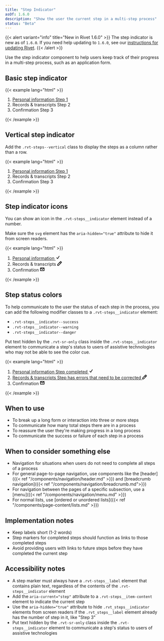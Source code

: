 ```yaml
---
title: "Step Indicator"
asOf: 1.6.0
description: "Show the user the current step in a multi-step process"
status: "Beta"
---
```


{{< alert variant="info" title="New in Rivet 1.6.0" >}}
The step indicator is new as of `1.6.0`. If you need help updating to `1.6.0`, see our [instructions for updating Rivet](/components/#updating-the-rivet-npm-package").
{{< /alert >}}

Use the step indicator component to help users keep track of their progress in a multi-step process, such as an application form.

## Basic step indicator

{{< example lang="html" >}}<ol class="rvt-steps">
  <li class="rvt-steps__item">
    <a href="#" class="rvt-steps__item-content">
      <span class="rvt-steps__label">Personal information</span>
      <span class="rvt-steps__indicator">
        <span class="rvt-sr-only">Step</span> 1
      </span>
    </a>
  </li>
  <li class="rvt-steps__item">
    <span class="rvt-steps__item-content" aria-current="step">
      <span class="rvt-steps__label">Records &amp; transcripts</span>
      <span class="rvt-steps__indicator">
        <span class="rvt-sr-only">Step</span> 2
      </span>
    </span>
  </li>
  <li class="rvt-steps__item">
    <span class="rvt-steps__item-content">
      <span class="rvt-steps__label">Confirmation</span>
      <span class="rvt-steps__indicator">
        <span class="rvt-sr-only">Step</span> 3
      </span>
    </span>
  </li>
</ol>
{{< /example >}}

## Vertical step indicator

Add the `.rvt-steps--vertical` class to display the steps as a column rather than a row.

{{< example lang="html" >}}<ol class="rvt-steps rvt-steps--vertical">
  <li class="rvt-steps__item">
    <a href="#" class="rvt-steps__item-content">
      <span class="rvt-steps__label">Personal information</span>
      <span class="rvt-steps__indicator">
        <span class="rvt-sr-only">Step</span> 1
      </span>
    </a>
  </li>
  <li class="rvt-steps__item">
    <span class="rvt-steps__item-content" aria-current="step">
      <span class="rvt-steps__label">Records &amp; transcripts</span>
      <span class="rvt-steps__indicator">
        <span class="rvt-sr-only">Step</span> 2
      </span>
    </span>
  </li>
  <li class="rvt-steps__item">
    <span class="rvt-steps__item-content">
      <span class="rvt-steps__label">Confirmation</span>
      <span class="rvt-steps__indicator">
        <span class="rvt-sr-only">Step</span> 3
      </span>
    </span>
  </li>
</ol>
{{< /example >}}

## Step indicator icons

You can show an icon in the `.rvt-steps__indicator` element instead of a number.

Make sure the `svg` element has the `aria-hidden="true"` attribute to hide it from screen readers.

{{< example lang="html" >}}<ol class="rvt-steps">
  <li class="rvt-steps__item">
    <a href="#" class="rvt-steps__item-content">
      <span class="rvt-steps__label">Personal information</span>
      <span class="rvt-steps__indicator">
        <svg xmlns="http://www.w3.org/2000/svg" width="16" height="16" viewBox="0 0 16 16" aria-hidden="true">
          <path fill="currentColor" d="M6.72,13l-.48-.36-3-3A1,1,0,0,1,4.71,8.29l2.11,2.12,4.33-6.94a1,1,0,0,1,1.7,1.06L7.64,12.87Z"/>
        </svg>
      </span>
    </a>
  </li>
  <li class="rvt-steps__item">
    <span class="rvt-steps__item-content" aria-current="step">
      <span class="rvt-steps__label">Records &amp; transcripts</span>
      <span class="rvt-steps__indicator">
        <svg xmlns="http://www.w3.org/2000/svg" width="16" height="16" viewBox="0 0 16 16" aria-hidden="true">
          <path fill="currentColor" d="M14.62,4.19,11.74,1.34a1.1,1.1,0,0,0-1.55,0L0,11.62,0,16l4.45,0L14.64,5.73A1.1,1.1,0,0,0,14.62,4.19ZM3.62,14H2V12.44l6-6L9.58,8ZM11,6.57,9.4,5,11,3.4,12.57,5Z"/>
        </svg>
      </span>
    </span>
  </li>
  <li class="rvt-steps__item">
    <span class="rvt-steps__item-content">
      <span class="rvt-steps__label">Confirmation</span>
      <span class="rvt-steps__indicator">
        <svg xmlns="http://www.w3.org/2000/svg" width="16" height="16" viewBox="0 0 16 16" aria-hidden="true">
          <path fill="currentColor" d="M13.5,3H2.5A1.5,1.5,0,0,0,1,4.5v8A1.5,1.5,0,0,0,2.5,14h11A1.5,1.5,0,0,0,15,12.5v-8A1.5,1.5,0,0,0,13.5,3ZM11.41,5,8,7.77,4.59,5ZM3,12V6.29L7.11,9.62l.12.08a1.5,1.5,0,0,0,1.54,0L13,6.29V12Z"/>
        </svg>
      </span>
    </span>
  </li>
</ol>
{{< /example >}}

## Step status colors

To help communicate to the user the status of each step in the process, you can add the following modifier classes to a `.rvt-steps__indicator` element:

- `.rvt-steps__indicator--success`
- `.rvt-steps__indicator--warning`
- `.rvt-steps__indicator--danger`

Put text hidden by the `.rvt-sr-only` class inside the `.rvt-steps__indicator` element to communicate a step's status to users of assistive technologies who may not be able to see the color cue.

{{< example lang="html" >}}<ol class="rvt-steps">
  <li class="rvt-steps__item">
    <a href="#" class="rvt-steps__item-content">
      <span class="rvt-steps__label">Personal information</span>
      <span class="rvt-steps__indicator rvt-steps__indicator--success">
        <span class="rvt-sr-only">Step completed</span>
        <svg xmlns="http://www.w3.org/2000/svg" width="16" height="16" viewBox="0 0 16 16" aria-hidden="true">
          <path fill="currentColor" d="M6.72,13l-.48-.36-3-3A1,1,0,0,1,4.71,8.29l2.11,2.12,4.33-6.94a1,1,0,0,1,1.7,1.06L7.64,12.87Z"/>
        </svg>
      </span>
    </a>
  </li>
  <li class="rvt-steps__item">
    <a href="#" class="rvt-steps__item-content">
      <span class="rvt-steps__label">Records &amp; transcripts</span>
      <span class="rvt-steps__indicator rvt-steps__indicator--warning">
        <span class="rvt-sr-only">Step has errors that need to be corrected</span>
        <svg xmlns="http://www.w3.org/2000/svg" width="16" height="16" viewBox="0 0 16 16" aria-hidden="true">
          <path fill="currentColor" d="M14.62,4.19,11.74,1.34a1.1,1.1,0,0,0-1.55,0L0,11.62,0,16l4.45,0L14.64,5.73A1.1,1.1,0,0,0,14.62,4.19ZM3.62,14H2V12.44l6-6L9.58,8ZM11,6.57,9.4,5,11,3.4,12.57,5Z"/>
        </svg>
      </span>
    </a>
  </li>
  <li class="rvt-steps__item">
    <span class="rvt-steps__item-content" aria-current="step">
      <span class="rvt-steps__label">Confirmation</span>
      <span class="rvt-steps__indicator">
        <svg xmlns="http://www.w3.org/2000/svg" width="16" height="16" viewBox="0 0 16 16" aria-hidden="true">
          <path fill="currentColor" d="M13.5,3H2.5A1.5,1.5,0,0,0,1,4.5v8A1.5,1.5,0,0,0,2.5,14h11A1.5,1.5,0,0,0,15,12.5v-8A1.5,1.5,0,0,0,13.5,3ZM11.41,5,8,7.77,4.59,5ZM3,12V6.29L7.11,9.62l.12.08a1.5,1.5,0,0,0,1.54,0L13,6.29V12Z"/>
        </svg>
      </span>
    </span>
  </li>
</ol>
{{< /example >}}

## When to use
- To break up a long form or interaction into three or more steps
- To communicate how many total steps there are in a process
- To reassure the user they're making progress in a long process
- To communicate the success or failure of each step in a process

## When to consider something else
- Navigation for situations when users do not need to complete all steps of a process
- For general page-to-page navigation, use components like the [header]({{< ref "/components/navigation/header.md" >}}) and [breadcrumb navigation]({{< ref "/components/navigation/breadcrumb.md">}})
- For navigation between the pages of a specific subsection, use a [menu]({{< ref "/components/navigation/menu.md" >}})
- For normal lists, use [ordered or unordered lists]({{< ref "/components/page-content/lists.md" >}})

## Implementation notes
- Keep labels short (1-2 words)
- Step markers for completed steps should function as links to those completed steps
- Avoid providing users with links to future steps before they have completed the current step

## Accessibility notes
- A step marker must always have a `.rvt-steps__label` element that contains plain text, regardless of the contents of the `.rvt-steps__indicator` element
- Add the `aria-current="step"` attribute to a `.rvt-steps__item-content` element to indicate the current step
- Use the `aria-hidden="true"` attribute to hide `.rvt_steps__indicator` elements from screen readers if the `.rvt_steps__label` element already has the number of step in it, like "Step 3"
- Put text hidden by the `.rvt-sr-only` class inside the `.rvt-steps__indicator` element to communicate a step's status to users of assistive technologies